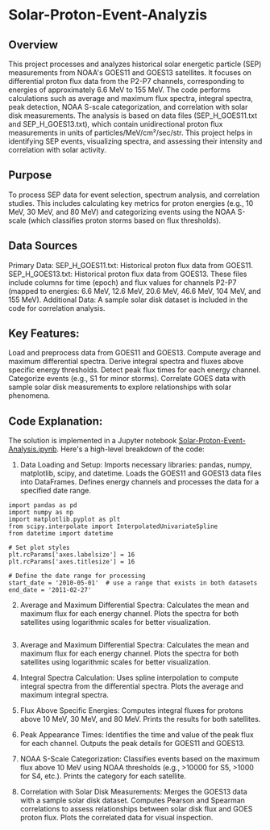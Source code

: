 # Solar-Proton-Event-Analyzis
## Overview
This project processes and analyzes historical solar energetic particle (SEP) measurements from NOAA's GOES11 and GOES13 satellites. It focuses on differential proton flux data from the P2-P7 channels, corresponding to energies of approximately 6.6 MeV to 155 MeV. The code performs calculations such as average and maximum flux spectra, integral spectra, peak detection, NOAA S-scale categorization, and correlation with solar disk measurements. The analysis is based on data files (SEP_H_GOES11.txt and 
SEP_H_GOES13.txt), which contain unidirectional proton flux measurements
 in units of particles/MeV/cm²/sec/str. This project helps in 
identifying SEP events, visualizing spectra, and assessing their 
intensity and correlation with solar activity.

## Purpose
To process SEP data for event selection, spectrum analysis, and 
correlation studies. This includes calculating key metrics for proton 
energies (e.g., 10 MeV, 30 MeV, and 80 MeV) and categorizing events 
using the NOAA S-scale (which classifies proton storms based on flux 
thresholds).

## Data Sources
Primary Data: 
SEP_H_GOES11.txt: Historical proton flux data from GOES11.
SEP_H_GOES13.txt: Historical proton flux data from GOES13.
These files include columns for time (epoch) and flux values for channels P2-P7 (mapped to energies: 6.6 MeV, 12.6 MeV, 20.6 MeV, 46.6 MeV, 104 MeV, and 155 MeV).
Additional Data: 
A sample solar disk dataset is included in the code for correlation analysis.

## Key Features:
Load and preprocess data from GOES11 and GOES13.
Compute average and maximum differential spectra.
Derive integral spectra and fluxes above specific energy thresholds.
Detect peak flux times for each energy channel.
Categorize events (e.g., S1 for minor storms).
Correlate GOES data with sample solar disk measurements to explore relationships with solar phenomena.


## Code Explanation:
The solution is implemented in a Jupyter notebook [Solar-Proton-Event-Analysis.ipynb]( ). Here's a high-level breakdown of the code:

1. Data Loading and Setup:
Imports necessary libraries: pandas, numpy, matplotlib, scipy, and datetime.
Loads the GOES11 and GOES13 data files into DataFrames.
Defines energy channels and processes the data for a specified date range.
```
import pandas as pd
import numpy as np
import matplotlib.pyplot as plt
from scipy.interpolate import InterpolatedUnivariateSpline
from datetime import datetime

# Set plot styles
plt.rcParams['axes.labelsize'] = 16
plt.rcParams['axes.titlesize'] = 16

# Define the date range for processing 
start_date = '2010-05-01'  # use a range that exists in both datasets
end_date = '2011-02-27'
```

2. Average and Maximum Differential Spectra:
Calculates the mean and maximum flux for each energy channel.
Plots the spectra for both satellites using logarithmic scales for better visualization.
```

```

3. Average and Maximum Differential Spectra:
Calculates the mean and maximum flux for each energy channel.
Plots the spectra for both satellites using logarithmic scales for better visualization.

5. Integral Spectra Calculation:
Uses spline interpolation to compute integral spectra from the differential spectra.
Plots the average and maximum integral spectra.

7. Flux Above Specific Energies:
Computes integral fluxes for protons above 10 MeV, 30 MeV, and 80 MeV.
Prints the results for both satellites.

9. Peak Appearance Times:
Identifies the time and value of the peak flux for each channel.
Outputs the peak details for GOES11 and GOES13.

11. NOAA S-Scale Categorization:
Classifies events based on the maximum flux above 10 MeV using NOAA thresholds (e.g., >10000 for S5, >1000 for S4, etc.).
Prints the category for each satellite.

13. Correlation with Solar Disk Measurements:
Merges the GOES13 data with a sample solar disk dataset.
Computes Pearson and Spearman correlations to assess relationships between solar disk flux and GOES proton flux.
Plots the correlated data for visual inspection.
